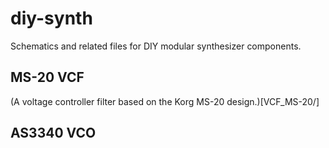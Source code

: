# diy-synth

Schematics and related files for DIY modular synthesizer components.


## MS-20 VCF

(A voltage controller filter based on the Korg MS-20 design.)[VCF_MS-20/]


## AS3340 VCO